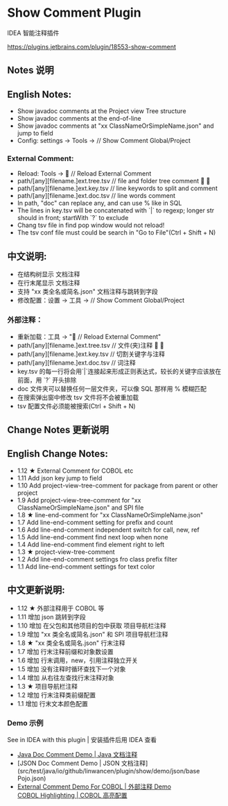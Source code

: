 # Show Comment Plugin
IDEA 智能注释插件

https://plugins.jetbrains.com/plugin/18553-show-comment



## Notes 说明

<h2>English Notes:</h2>
<ul>
<li>Show javadoc comments at the Project view Tree structure
<li>Show javadoc comments at the end-of-line
<li>Show javadoc comments at "xx ClassNameOrSimpleName.json" and jump to field
<li>Config: settings -> Tools -> // Show Comment Global/Project
</ul>

<h3>External Comment:</h3>
<ul>
<li>Reload: Tools -> 🔄 // Reload External Comment
<li>path/[any][filename.]ext.tree.tsv // file and folder tree comment 📝 📁
<li>path/[any][filename.]ext.key.tsv  // line keywords to split and comment
<li>path/[any][filename.]ext.doc.tsv  // line words comment
<li>In path, "doc" can replace any, and can use % like in SQL
<li>The lines in key.tsv will be concatenated with `|` to regexp; longer str should in front; startWith `?` to exclude
<li>Chang tsv file in find pop window would not reload!
<li>The tsv conf file must could be search in "Go to File"(Ctrl + Shift + N)
</ul>


<h2>中文说明:</h2>
<ul>
<li>在结构树显示 文档注释
<li>在行末尾显示 文档注释
<li>支持 "xx 类全名或简名.json" 文档注释与跳转到字段
<li>修改配置：设置 -> 工具 -> // Show Comment Global/Project
</ul>

<h3>外部注释：</h3>
<ul>
<li>重新加载：工具 -> "🔄 // Reload External Comment"
<li>path/[any][filename.]ext.tree.tsv // 文件(夹)注释 📝 📁
<li>path/[any][filename.]ext.key.tsv  // 切割关键字与注释
<li>path/[any][filename.]ext.doc.tsv  // 词注释
<li>key.tsv 的每一行将会用`|`连接起来形成正则表达式，较长的关键字应该放在前面，用 `?` 开头排除
<li>doc 文件夹可以替换任何一层文件夹，可以像 SQL 那样用 % 模糊匹配
<li>在搜索弹出窗中修改 tsv 文件将不会被重加载
<li>tsv 配置文件必须能被搜索(Ctrl + Shift + N)
</ul>



## Change Notes 更新说明

<h2>English Change Notes:</h2>
<ul>
<li>1.12   ★  External Comment for COBOL etc
<li>1.11  Add json key jump to field
<li>1.10  Add project-view-tree-comment  for package from parent or other project
<li>1.9   Add project-view-tree-comment  for "xx ClassNameOrSimpleName.json" and SPI file
<li>1.8    ★  line-end-comment  for "xx ClassNameOrSimpleName.json"
<li>1.7   Add line-end-comment  setting for prefix and count
<li>1.6   Add line-end-comment  independent switch for call, new, ref
<li>1.5   Add line-end-comment  find next loop when none
<li>1.4   Add line-end-comment  find element right to left
<li>1.3    ★  project-view-tree-comment
<li>1.2   Add line-end-comment  settings fro class prefix filter
<li>1.1   Add line-end-comment  settings for text color
</ul>

<h2>中文更新说明:</h2>
<ul>
<li>1.12   ★  外部注释用于 COBOL 等
<li>1.11  增加 json 跳转到字段
<li>1.10  增加 在父包和其他项目的包中获取 项目导航栏注释
<li>1.9   增加 "xx 类全名或简名.json" 和 SPI 项目导航栏注释
<li>1.8    ★  "xx 类全名或简名.json" 行末注释
<li>1.7   增加 行末注释前缀和对象数设置
<li>1.6   增加 行末调用，new，引用注释独立开关
<li>1.5   增加 没有注释时循环查找下一个对象
<li>1.4   增加 从右往左查找行末注释对象
<li>1.3    ★  项目导航栏注释
<li>1.2   增加 行末注释类前缀配置
<li>1.1   增加 行末文本颜色配置
</ul>



### Demo 示例

See in IDEA with this plugin | 安装插件后用 IDEA 查看

- [Java Doc Comment Demo | Java 文档注释](src/test/java/io/github/linwancen/plugin/show/demo/java/Call.java)
- [JSON Doc Comment Demo | JSON 文档注释](src/test/java/io/github/linwancen/plugin/show/demo/json/base Pojo.json)
- [External Comment Demo For COBOL | 外部注释 Demo](src/test/java/io/github/linwancen/plugin/show/demo/ext/cobol/demo/BASE.cbl)  
  [COBOL Highlighting | COBOL 高亮配置](src/test/java/io/github/linwancen/plugin/show/demo/ext/cobol/COBOL_IDEA.md)